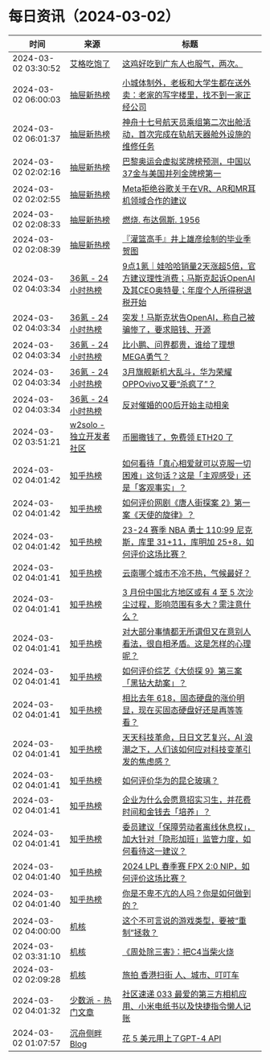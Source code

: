 ﻿# 每日资讯（2024-03-02）

|时间|来源|标题|
|---|---|---|
|2024-03-02 03:30:52|[艾格吃饱了](https://feedpress.me/wx-aigechibaole)|[这鸡好吃到广东人也服气，两次。](http://mp.weixin.qq.com/s?__biz=MjM5NTYxODQyMA%3D%3D&mid=2653450068&idx=1&sn=6c86f0de3c2beb08134e5d07cfb35894)|
|2024-03-02 06:00:03|[抽屉新热榜](http://dig.chouti.com/feed.xml)|[小城体制外，老板和大学生都在送外卖：老家的写字楼里，找不到一家正经公司](https://dig.chouti.com/link/41692138)|
|2024-03-02 06:01:37|[抽屉新热榜](http://dig.chouti.com/feed.xml)|[神舟十七号航天员乘组第二次出舱活动，首次完成在轨航天器舱外设施的维修任务](https://dig.chouti.com/link/41692205)|
|2024-03-02 02:02:16|[抽屉新热榜](http://dig.chouti.com/feed.xml)|[巴黎奥运会虚拟奖牌榜预测，中国以37金与美国并列金牌榜第一](https://dig.chouti.com/link/41690344)|
|2024-03-02 02:02:55|[抽屉新热榜](http://dig.chouti.com/feed.xml)|[Meta拒绝谷歌关于在VR、AR和MR耳机领域合作的建议](https://dig.chouti.com/link/41690377)|
|2024-03-02 02:08:33|[抽屉新热榜](http://dig.chouti.com/feed.xml)|[燃烧. 布达佩斯. 1956](https://dig.chouti.com/link/41690433)|
|2024-03-02 02:08:39|[抽屉新热榜](http://dig.chouti.com/feed.xml)|[『灌篮高手』井上雄彦绘制的毕业季贺图](https://dig.chouti.com/link/41690453)|
|2024-03-02 04:03:34|[36氪 - 24小时热榜](https://rss.mifaw.com/articles/5c8bb11a3c41f61efd36683e/5c91d2e23882afa09dff4901)|[9点1氪｜娃哈哈销量2天涨超5倍，官方建议理性消费；马斯克起诉OpenAI及其CEO奥特曼；年度个人所得税退税开始](https://36kr.com/p/2671053261698561)|
|2024-03-02 04:03:34|[36氪 - 24小时热榜](https://rss.mifaw.com/articles/5c8bb11a3c41f61efd36683e/5c91d2e23882afa09dff4901)|[突发！马斯克状告OpenAI，称自己被骗惨了，要求赔钱、开源](https://36kr.com/p/2671215812753154)|
|2024-03-02 04:03:34|[36氪 - 24小时热榜](https://rss.mifaw.com/articles/5c8bb11a3c41f61efd36683e/5c91d2e23882afa09dff4901)|[比小鹏、问界都贵，谁给了理想MEGA勇气？](https://36kr.com/p/2670912975228164)|
|2024-03-02 04:03:34|[36氪 - 24小时热榜](https://rss.mifaw.com/articles/5c8bb11a3c41f61efd36683e/5c91d2e23882afa09dff4901)|[3月旗舰新机大乱斗，华为荣耀OPPOvivo又要“杀疯了”？](https://36kr.com/p/2670643683462404)|
|2024-03-02 04:03:34|[36氪 - 24小时热榜](https://rss.mifaw.com/articles/5c8bb11a3c41f61efd36683e/5c91d2e23882afa09dff4901)|[反对催婚的00后开始主动相亲](https://36kr.com/p/2670425675222278)|
|2024-03-02 03:51:21|[w2solo - 独立开发者社区](https://w2solo.com/topics/feed)|[币圈撒钱了，免费领 ETH20 了](https://w2solo.com/topics/4453)|
|2024-03-02 04:01:42|[知乎热榜](https://rss.mifaw.com/articles/5c8bb11a3c41f61efd36683e/5c919d543882afa09dff3fa3)|[如何看待「真心相爱就可以克服一切困难」这句话？这是「主观感受」还是「客观事实」？](https://www.zhihu.com/question/646357123)|
|2024-03-02 04:01:42|[知乎热榜](https://rss.mifaw.com/articles/5c8bb11a3c41f61efd36683e/5c919d543882afa09dff3fa3)|[如何评价网剧《唐人街探案 2》第一案《天使的旋律》？](https://www.zhihu.com/question/646484015)|
|2024-03-02 04:01:42|[知乎热榜](https://rss.mifaw.com/articles/5c8bb11a3c41f61efd36683e/5c919d543882afa09dff3fa3)|[23-24 赛季 NBA 勇士 110:99 尼克斯，库里 31+11，库明加 25+8，如何评价这场比赛？](https://www.zhihu.com/question/646552577)|
|2024-03-02 04:01:41|[知乎热榜](https://rss.mifaw.com/articles/5c8bb11a3c41f61efd36683e/5c919d543882afa09dff3fa3)|[云南哪个城市不冷不热，气候最好？](https://www.zhihu.com/question/643097740)|
|2024-03-02 04:01:41|[知乎热榜](https://rss.mifaw.com/articles/5c8bb11a3c41f61efd36683e/5c919d543882afa09dff3fa3)|[3 月份中国北方地区或有 4 至 5 次沙尘过程，影响范围有多大？需注意什么？](https://www.zhihu.com/question/646617524)|
|2024-03-02 04:01:41|[知乎热榜](https://rss.mifaw.com/articles/5c8bb11a3c41f61efd36683e/5c919d543882afa09dff3fa3)|[对大部分事情都无所谓但又在意别人看法，很自相矛盾。这是怎样的心理呢？](https://www.zhihu.com/question/640555211)|
|2024-03-02 04:01:41|[知乎热榜](https://rss.mifaw.com/articles/5c8bb11a3c41f61efd36683e/5c919d543882afa09dff3fa3)|[如何评价综艺《大侦探 9》第三案「黑钻大劫案」？](https://www.zhihu.com/question/646237977)|
|2024-03-02 04:01:41|[知乎热榜](https://rss.mifaw.com/articles/5c8bb11a3c41f61efd36683e/5c919d543882afa09dff3fa3)|[相比去年 618，固态硬盘的涨价明显，现在买固态硬盘好还是再等等看？](https://www.zhihu.com/question/645117346)|
|2024-03-02 04:01:41|[知乎热榜](https://rss.mifaw.com/articles/5c8bb11a3c41f61efd36683e/5c919d543882afa09dff3fa3)|[天天科技革命，日日文艺复兴，AI 浪潮之下，人们该如何应对科技变革引发的焦虑感？](https://www.zhihu.com/question/646407301)|
|2024-03-02 04:01:41|[知乎热榜](https://rss.mifaw.com/articles/5c8bb11a3c41f61efd36683e/5c919d543882afa09dff3fa3)|[如何评价华为的昆仑玻璃？](https://www.zhihu.com/question/552044206)|
|2024-03-02 04:01:41|[知乎热榜](https://rss.mifaw.com/articles/5c8bb11a3c41f61efd36683e/5c919d543882afa09dff3fa3)|[企业为什么会愿意招实习生，并花费时间和金钱去「培养」？](https://www.zhihu.com/question/646306521)|
|2024-03-02 04:01:41|[知乎热榜](https://rss.mifaw.com/articles/5c8bb11a3c41f61efd36683e/5c919d543882afa09dff3fa3)|[委员建议「保障劳动者离线休息权」，加大针对「隐形加班」监管力度，如何看待这一建议？](https://www.zhihu.com/question/646270260)|
|2024-03-02 04:01:40|[知乎热榜](https://rss.mifaw.com/articles/5c8bb11a3c41f61efd36683e/5c919d543882afa09dff3fa3)|[2024 LPL 春季赛 FPX 2:0 NIP，如何评价这场比赛？](https://www.zhihu.com/question/646428788)|
|2024-03-02 04:01:40|[知乎热榜](https://rss.mifaw.com/articles/5c8bb11a3c41f61efd36683e/5c919d543882afa09dff3fa3)|[你是不卑不亢的人吗？你是如何做到的？](https://www.zhihu.com/question/640372857)|
|2024-03-02 04:00:00|[机核](https://www.gcores.com/rss)|[这个不可言说的游戏类型，要被“重制”拯救？](https://www.gcores.com/articles/178348)|
|2024-03-02 03:31:10|[机核](https://www.gcores.com/rss)|[《周处除三害》：把C4当柴火烧](https://www.gcores.com/articles/178353)|
|2024-03-02 02:09:28|[机核](https://www.gcores.com/rss)|[旅拍 香港扫街 人、城市、叮叮车](https://www.gcores.com/articles/178355)|
|2024-03-02 04:01:32|[少数派 - 热门文章](https://rss.mifaw.com/articles/5c8bb11a3c41f61efd36683e/5c92450e3882afa09dff5928)|[社区速递 033 最爱的第三方相机应用、小米电纸书以及快捷指令懒人记账](https://sspai.com/post/86718)|
|2024-03-02 01:07:57|[沉舟侧畔 Blog](https://springwood.me/feed/)|[花 5 美元用上了GPT-4 API](https://springwood.me/use-gpt-4-api/)|
